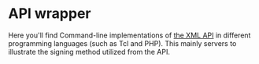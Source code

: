 <h1>API wrapper</h1>

Here you'll find Command-line implementations of <a href="http://community.23video.com/help/Developer_API">the XML API</a> in different programming languages (such as Tcl and PHP). This mainly servers to illustrate the signing method utilized from the API.
